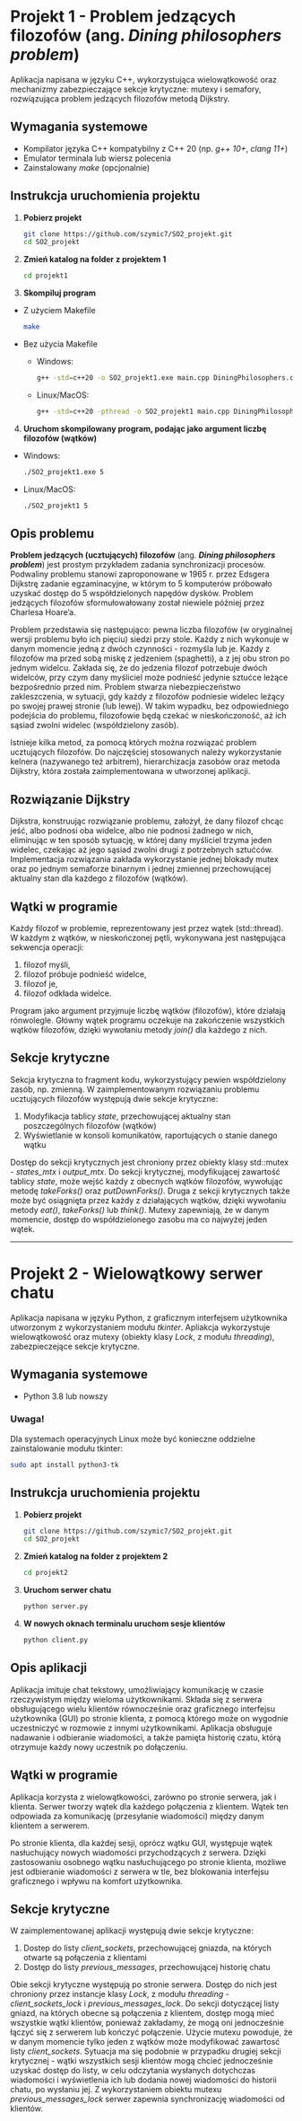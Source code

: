 # Projekt 1 - Problem jedzących filozofów (ang. _Dining philosophers problem_)

Aplikacja napisana w języku C++, wykorzystująca wielowątkowość oraz mechanizmy zabezpieczające sekcje krytyczne: mutexy i semafory, rozwiązująca problem jedzących filozofów metodą Dijkstry.


## Wymagania systemowe
* Kompilator języka C++ kompatybilny z C++ 20 (np. _g++ 10+_, _clang 11+_)
* Emulator terminala lub wiersz polecenia
* Zainstalowany _make_ (opcjonalnie)


## Instrukcja uruchomienia projektu

1. **Pobierz projekt**

      ```bash
      git clone https://github.com/szymic7/SO2_projekt.git
      cd SO2_projekt
      ```

2. **Zmień katalog na folder z projektem 1**

      ```bash
      cd projekt1
      ```

3. **Skompiluj program**

* Z użyciem Makefile

    ```bash
    make
    ```

* Bez użycia Makefile

  * Windows:

      ```bash
      g++ -std=c++20 -o SO2_projekt1.exe main.cpp DiningPhilosophers.cpp
      ```
  
  * Linux/MacOS:

      ```bash
      g++ -std=c++20 -pthread -o SO2_projekt1 main.cpp DiningPhilosophers.cpp
      ```

4. **Uruchom skompilowany program, podając jako argument liczbę filozofów (wątków)**

* Windows:

    ```bash
    ./SO2_projekt1.exe 5
    ```

* Linux/MacOS:

    ```bash
    ./SO2_projekt1 5
    ```


## Opis problemu

**Problem jedzących (ucztujących) filozofów** (ang. _**Dining philosophers problem**_) jest prostym przykładem zadania synchronizacji procesów. Podwaliny problemu stanowi zaproponowane w 1965 r. przez Edsgera Dijkstrę zadanie egzaminacyjne, w którym to 5 komputerów próbowało uzyskać dostęp do 5 współdzielonych napędów dysków. Problem jedzących filozofów sformułowałowany został niewiele później przez Charlesa Hoare’a. 

Problem przedstawia się następująco: pewna liczba filozofów (w oryginalnej wersji problemu było ich pięciu) siedzi przy stole. Każdy z nich wykonuje w danym momencie jedną z dwóch czynności - rozmyśla lub je. Każdy z filozofów ma przed sobą miskę z jedzeniem (spaghetti), a z jej obu stron po jednym widelcu. Zakłada się, że do jedzenia filozof potrzebuje dwóch widelców, przy czym dany myśliciel może podnieść jedynie sztućce leżące bezpośrednio przed nim. Problem stwarza niebezpieczeństwo zakleszczenia, w sytuacji, gdy każdy z filozofów podniesie widelec leżący po swojej prawej stronie (lub lewej). W takim wypadku, bez odpowiedniego podejścia do problemu, filozofowie będą czekać w nieskończoność, aż ich sąsiad zwolni widelec (współdzielony zasób). 

Istnieje kilka metod, za pomocą których można rozwiązać problem ucztujących filozofów. Do najczęściej stosowanych należy wykorzystanie kelnera (nazywanego też arbitrem), hierarchizacja zasobów oraz metoda Dijkstry, która została zaimplementowana w utworzonej aplikacji.


## Rozwiązanie Dijkstry

Dijkstra, konstruując rozwiązanie problemu, założył, że dany filozof chcąc jeść, albo podnosi oba widelce, albo nie podnosi żadnego w nich, eliminując w ten sposób sytuację, w której dany myśliciel trzyma jeden widelec, czekając aż jego sąsiad zwolni drugi z potrzebnych sztućców. Implementacja rozwiązania zakłada wykorzystanie jednej blokady mutex oraz po jednym semaforze binarnym i jednej zmiennej przechowującej aktualny stan dla każdego z filozofów (wątków).


## Wątki w programie

Każdy filozof w problemie, reprezentowany jest przez wątek (std::thread). W każdym z wątków, w nieskończonej pętli, wykonywana jest następująca sekwencja operacji:
1. filozof myśli,
2. filozof próbuje podnieść widelce,
3. filozof je,
4. filozof odkłada widelce.

Program jako argument przyjmuje liczbę wątków (filozofów), które działają rónwolegle. Główny wątek programu oczekuje na zakończenie wszystkich wątków filozofów, dzięki wywołaniu metody _join()_ dla każdego z nich.


## Sekcje krytyczne

Sekcja krytyczna to fragment kodu, wykorzystujący pewien współdzielony zasób, np. zmienną. W zaimplementowanym rozwiązaniu problemu ucztujących filozofów występują dwie sekcje krytyczne:
1. Modyfikacja tablicy _state_, przechowującej aktualny stan poszczególnych filozofów (wątków)
2. Wyświetlanie w konsoli komunikatów, raportujących o stanie danego wątku

Dostęp do sekcji krytycznych jest chroniony przez obiekty klasy std::mutex - _states_mtx_ i _output_mtx_. Do sekcji krytycznej, modyfikującej zawartość tablicy _state_, może wejść każdy z obecnych wątków filozofów, wywołując metodę _takeForks()_ oraz _putDownForks()_. Druga z sekcji krytycznych także może być osiągnięta przez każdy z działających wątków, dzięki wywołaniu metody _eat()_, _takeForks()_ lub _think()_. Mutexy zapewniają, że w danym momencie, dostęp do współdzielonego zasobu ma co najwyżej jeden wątek.





---





# Projekt 2 - Wielowątkowy serwer chatu

Aplikacja napisana w języku Python, z graficznym interfejsem użytkownika utworzonym z wykorzystaniem modułu _tkinter_. Apliakcja wykorzystuje wielowątkowość oraz mutexy (obiekty klasy _Lock_, z modułu _threading_), zabezpieczejące sekcje krytyczne.

## Wymagania systemowe
* Python 3.8 lub nowszy

### Uwaga!
Dla systemach operacyjnych Linux może być konieczne oddzielne zainstalowanie modułu tkinter:

```bash
sudo apt install python3-tk
```

## Instrukcja uruchomienia projektu

1. **Pobierz projekt**

      ```bash
      git clone https://github.com/szymic7/SO2_projekt.git
      cd SO2_projekt
      ```

2. **Zmień katalog na folder z projektem 2**

      ```bash
      cd projekt2
      ```

3. **Uruchom serwer chatu**

      ```bash
      python server.py
      ```

4. **W nowych oknach terminalu uruchom sesje klientów**

      ```bash
      python client.py
      ```

## Opis aplikacji

Aplikacja imituje chat tekstowy, umożliwiający komunikację w czasie rzeczywistym między wieloma użytkownikami. Składa się z serwera obsługującego wielu klientów równocześnie oraz graficznego interfejsu użytkownika (GUI) po stronie klienta, z pomocą którego może on wygodnie uczestniczyć w rozmowie z innymi użytkownikami. Aplikacja obsługuje nadawanie i odbieranie wiadomości, a także pamięta historię czatu, którą otrzymuje każdy nowy uczestnik po dołączeniu.


## Wątki w programie

Aplikacja korzysta z wielowątkowości, zarówno po stronie serwera, jak i klienta. Serwer tworzy wątek dla każdego połączenia z klientem. Wątek ten odpowiada za komunikację (przesyłanie wiadomości) między danym klientem a serwerem. 

Po stronie klienta, dla każdej sesji, oprócz wątku GUI, występuje wątek nasłuchujący nowych wiadomości przychodzących z serwera. Dzięki zastosowaniu osobnego wątku nasłuchującego po stronie klienta, możliwe jest odbieranie wiadomości z serwera w tle, bez blokowania interfejsu graficznego i wpływu na komfort użytkownika.


## Sekcje krytyczne

W zaimplementowanej aplikacji występują dwie sekcje krytyczne:
1. Dostep do listy _client_sockets_, przechowującej gniazda, na których otwarte są połączenia z klientami
2. Dostęp do listy _previous_messages_, przechowującej historię chatu

Obie sekcji krytyczne występują po stronie serwera. Dostęp do nich jest chroniony przez instancje klasy _Lock_, z modułu _threading_ - _client_sockets_lock_ i _previous_messages_lock_. Do sekcji dotyczącej listy gniazd, na których obecne są połączenia z klientem, dostęp mogą mieć wszystkie wątki klientów, ponieważ zakładamy, że mogą oni jednocześnie łączyć się z serwerem lub kończyć połączenie. Użycie mutexu powoduje, że w danym momencie tylko jeden z wątków może modyfikować zawartosć listy _client_sockets_. Sytuacja ma się podobnie w przypadku drugiej sekcji krytycznej - wątki wszystkich sesji klientów mogą chcieć jednocześnie uzyskać dostęp do listy, w celu odczytania wysłanych dotychczas wiadomości i wyświetlenia ich lub dodania nowej wiadomości do historii chatu, po wysłaniu jej. Z wykorzystaniem obiektu mutexu _previous_messages_lock_ serwer zapewnia synchronizację wiadomości od klientów.
